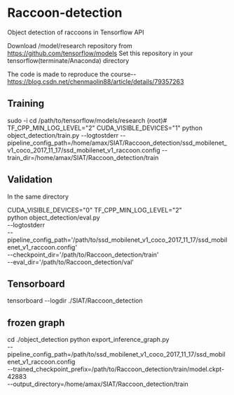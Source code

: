 # Raccoon-detection
Object detection of raccoons in Tensorflow API

Download /model/research repository from https://github.com/tensorflow/models
Set this repository in your tensorflow(terminate/Anaconda) directory

The code is made to reproduce the course--https://blog.csdn.net/chenmaolin88/article/details/79357263
## Training
sudo -i
cd /path/to/tensorflow/models/research
(root)# TF_CPP_MIN_LOG_LEVEL="2" CUDA_VISIBLE_DEVICES="1" python object_detection/train.py --logtostderr --pipeline_config_path=/home/amax/SIAT/Raccoon_detection/ssd_mobilenet_v1_coco_2017_11_17/ssd_mobilenet_v1_raccoon.config --train_dir=/home/amax/SIAT/Raccoon_detection/train

## Validation
In the same directory

CUDA_VISIBLE_DEVICES="0" TF_CPP_MIN_LOG_LEVEL="2" \
python object_detection/eval.py \
--logtostderr \
--pipeline_config_path='/path/to/ssd_mobilenet_v1_coco_2017_11_17/ssd_mobilenet_v1_raccoon.config' \
--checkpoint_dir='/path/to/Raccoon_detection/train' \
--eval_dir='/path/to/Raccoon_detection/val'

## Tensorboard
tensorboard --logdir ./SIAT/Raccoon_detection

## frozen graph
cd ./object_detection
python export_inference_graph.py \
--pipeline_config_path=/path/to/ssd_mobilenet_v1_coco_2017_11_17/ssd_mobilenet_v1_raccoon.config \
--trained_checkpoint_prefix=/path/to/Raccoon_detection/train/model.ckpt-42883 \
--output_directory=/home/amax/SIAT/Raccoon_detection/train
